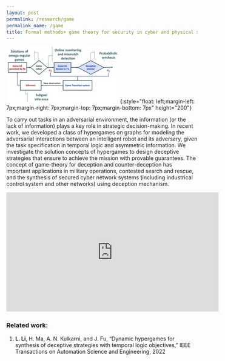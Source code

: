 ```yaml
---
layout: post
permalink: /research/game
permalink_name: /game
title: Formal methods+ game theory for security in cyber and physical systems
---
```


![](../assets/t-ase-hypergame-300x150-1.jpg){:style="float: left;margin-left: 7px;margin-right: 7px;margin-top: 7px;margin-bottom: 7px" height="200"}


To carry out tasks in an adversarial environment, the information (or the lack of information) plays a key role in strategic decision-making. In recent work, we developed a class of hypergames on graphs for modeling the adversarial interactions between an intelligent robot and its adversary, given the task specification in temporal logic and asymmetric information. We investigate the solution concepts of hypergames to design deceptive strategies that ensure to achieve the mission with provable guarantees. The concept of game-theory for deception and counter-deception has important applications in military operations, contested search and rescue, and the synthesis of secured cyber network systems (including industrical control system and other networks) using deception mechanism.


<iframe width="560" height="315" src="https://www.youtube.com/embed/J6JVcfapAcE" title="YouTube video player" frameborder="0" allow="accelerometer; autoplay; clipboard-write; encrypted-media; gyroscope; picture-in-picture" allowfullscreen></iframe>


### Related work:

1. **L. Li**, H. Ma, A. N. Kulkarni, and J. Fu, “Dynamic hypergames for synthesis of deceptive strategies with temporal logic objectives,” IEEE Transactions on Automation Science and Engineering, 2022
